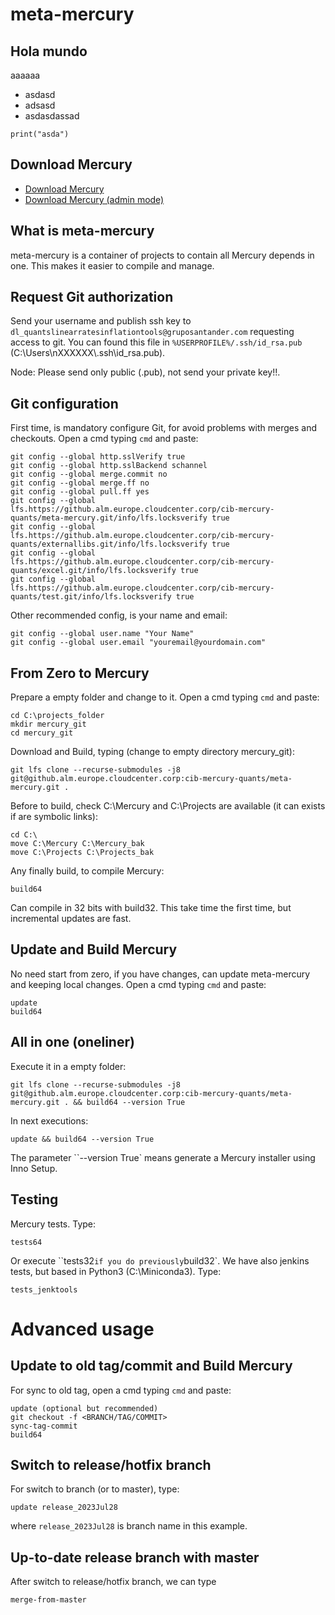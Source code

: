 # meta-mercury

## Hola mundo

aaaaaa

- asdasd
- adsasd
- asdasdassad

```
print("asda")
```


## Download Mercury
- [Download Mercury](https://github.alm.europe.cloudcenter.corp/pages/cib-mercury-quants/meta-mercury/mercury/)
- [Download Mercury (admin mode)](https://github.alm.europe.cloudcenter.corp/pages/cib-mercury-quants/meta-mercury/mercury/?token=mercury)

## What is meta-mercury
meta-mercury is a container of projects to contain all Mercury depends in one. This makes it easier to compile and manage.

## Request Git authorization
Send your username and publish ssh key to `dl_quantslinearratesinflationtools@gruposantander.com` requesting access to git. You can found this file in `%USERPROFILE%/.ssh/id_rsa.pub` (C:\Users\nXXXXXX\\.ssh\id_rsa.pub).

Node: Please send only public (.pub), not send your private key!!.

## Git configuration
First time, is mandatory configure Git, for avoid problems with merges and checkouts. Open a cmd typing `cmd` and paste:
```
git config --global http.sslVerify true
git config --global http.sslBackend schannel
git config --global merge.commit no
git config --global merge.ff no
git config --global pull.ff yes
git config --global lfs.https://github.alm.europe.cloudcenter.corp/cib-mercury-quants/meta-mercury.git/info/lfs.locksverify true
git config --global lfs.https://github.alm.europe.cloudcenter.corp/cib-mercury-quants/externallibs.git/info/lfs.locksverify true
git config --global lfs.https://github.alm.europe.cloudcenter.corp/cib-mercury-quants/excel.git/info/lfs.locksverify true
git config --global lfs.https://github.alm.europe.cloudcenter.corp/cib-mercury-quants/test.git/info/lfs.locksverify true
```
Other recommended config, is your name and email:
```
git config --global user.name "Your Name"
git config --global user.email "youremail@yourdomain.com"
```

## From Zero to Mercury
Prepare a empty folder and change to it. Open a cmd typing `cmd` and paste:
```
cd C:\projects_folder
mkdir mercury_git
cd mercury_git
```
Download and Build, typing (change to empty directory mercury_git):
```
git lfs clone --recurse-submodules -j8 git@github.alm.europe.cloudcenter.corp:cib-mercury-quants/meta-mercury.git .
```

Before to build, check C:\Mercury and C:\Projects are available (it can exists if are symbolic links):
```
cd C:\
move C:\Mercury C:\Mercury_bak
move C:\Projects C:\Projects_bak
```
Any finally build, to compile Mercury:
```
build64
```
Can compile in 32 bits with build32.
This take time the first time, but incremental updates are fast.

## Update and Build Mercury
No need start from zero, if you have changes, can update meta-mercury and keeping local changes. Open a cmd typing `cmd` and paste:
```
update
build64
```

## All in one (oneliner)
Execute it in a empty folder:
```
git lfs clone --recurse-submodules -j8 git@github.alm.europe.cloudcenter.corp:cib-mercury-quants/meta-mercury.git . && build64 --version True
```
In next executions:
```
update && build64 --version True
```
The parameter ``--version True` means generate a Mercury installer using Inno Setup.

## Testing
Mercury tests. Type:
```
tests64
```
Or execute ``tests32` if you do previously `build32`.
We have also jenkins tests, but based in Python3 (C:\Miniconda3). Type:
```
tests_jenktools
```

# Advanced usage

## Update to old tag/commit and Build Mercury
For sync to old tag,  open a cmd typing `cmd` and paste:
```
update (optional but recommended)
git checkout -f <BRANCH/TAG/COMMIT>
sync-tag-commit
build64
```

## Switch to release/hotfix branch
For switch to branch (or to master), type:
```
update release_2023Jul28
```
where `release_2023Jul28` is branch name in this example.

## Up-to-date release branch with master
After switch to release/hotfix branch, we can type
```
merge-from-master
```
